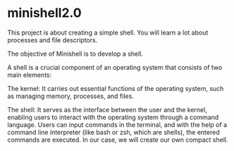 # minishell2.0
This project is about creating a simple shell. You will learn a lot about processes and file descriptors.


The objective of Minishell is to develop a shell.

A shell is a crucial component of an operating system that consists of two main elements:

The kernel: It carries out essential functions of the operating system, such as managing memory, processes, and files.

The shell: It serves as the interface between the user and the kernel, enabling users to interact with the operating system through a command language. Users can input commands in the terminal, and with the help of a command line interpreter (like bash or zsh, which are shells), the entered commands are executed. In our case, we will create our own compact shell.
